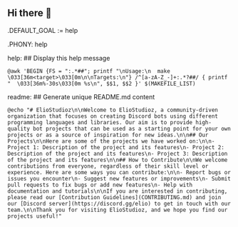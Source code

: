 ## Hi there 👋

<!--

**Here are some ideas to get you started:**

🙋‍♀️ A short introduction - what is your organization all about?
🌈 Contribution guidelines - how can the community get involved?
👩‍💻 Useful resources - where can the community find your docs? Is there anything else the community should know?
🍿 Fun facts - what does your team eat for breakfast?
🧙 Remember, you can do mighty things with the power of [Markdown](https://docs.github.com/github/writing-on-github/getting-started-with-writing-and-formatting-on-github/basic-writing-and-formatting-syntax)
-->
.DEFAULT_GOAL := help

.PHONY: help

help: ## Display this help message

	@awk 'BEGIN {FS = ":.*##"; printf "\nUsage:\n  make \033[36m<target>\033[0m\n\nTargets:\n"} /^[a-zA-Z_-]+:.*?##/ { printf "  \033[36m%-30s\033[0m %s\n", $$1, $$2 }' $(MAKEFILE_LIST)

readme: ## Generate unique README.md content

	@echo "# ElioStudioz\n\nWelcome to ElioStudioz, a community-driven organization that focuses on creating Discord bots using different programming languages and libraries. Our aim is to provide high-quality bot projects that can be used as a starting point for your own projects or as a source of inspiration for new ideas.\n\n## Our Projects\n\nHere are some of the projects we have worked on:\n\n- Project 1: Description of the project and its features\n- Project 2: Description of the project and its features\n- Project 3: Description of the project and its features\n\n## How to Contribute\n\nWe welcome contributions from everyone, regardless of their skill level or experience. Here are some ways you can contribute:\n\n- Report bugs or issues you encounter\n- Suggest new features or improvements\n- Submit pull requests to fix bugs or add new features\n- Help with documentation and tutorials\n\nIf you are interested in contributing, please read our [Contribution Guidelines](CONTRIBUTING.md) and join our [Discord server](https://discord.gg/elio) to get in touch with our team.\n\nThank you for visiting ElioStudioz, and we hope you find our projects useful!"
